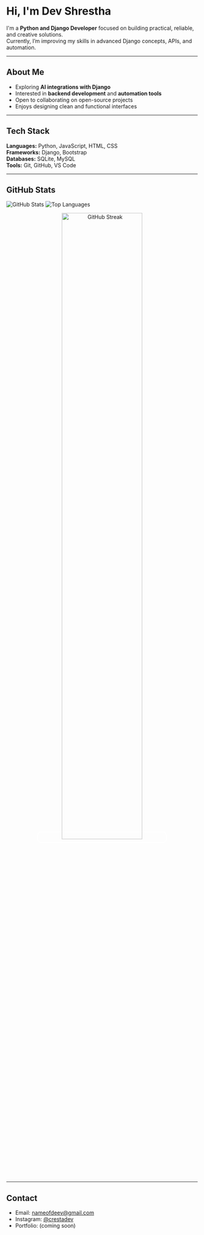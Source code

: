 # Hi, I'm Dev Shrestha

I'm a **Python and Django Developer** focused on building practical, reliable, and creative solutions.  
Currently, I’m improving my skills in advanced Django concepts, APIs, and automation.

---

## About Me
- Exploring **AI integrations with Django**
- Interested in **backend development** and **automation tools**
- Open to collaborating on open-source projects
- Enjoys designing clean and functional interfaces

---

## Tech Stack
**Languages:** Python, JavaScript, HTML, CSS  
**Frameworks:** Django, Bootstrap  
**Databases:** SQLite, MySQL  
**Tools:** Git, GitHub, VS Code

---

## GitHub Stats

![GitHub Stats](https://github-readme-stats.vercel.app/api?username=crestadev&show_icons=true&theme=transparent) 
![Top Languages](https://github-readme-stats.vercel.app/api/top-langs/?username=crestadev&layout=compact&theme=transparent)

<p align="center">
  <span style="border:2px solid #ffffff; padding:5px; border-radius:12px;">
    <img src="https://github-readme-streak-stats.herokuapp.com/?user=crestadev&theme=transparent&hide_border=true" alt="GitHub Streak" width="65%" />
  </span>
</p>







---


## Contact
- Email: [nameofdeev@gmail.com](mailto:nameofdeev@gmail.com)
- Instagram: [@crestadev](https://instagram.com/crestadev)
- Portfolio: (coming soon)
